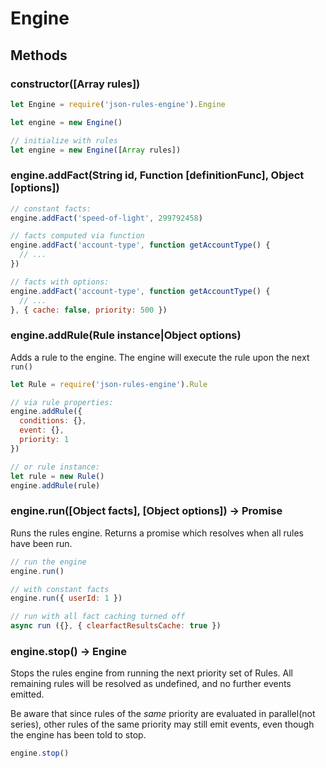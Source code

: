 # Engine

## Methods

### constructor([Array rules])

```js
let Engine = require('json-rules-engine').Engine

let engine = new Engine()

// initialize with rules
let engine = new Engine([Array rules])
```

### engine.addFact(String id, Function [definitionFunc], Object [options])

```js
// constant facts:
engine.addFact('speed-of-light', 299792458)

// facts computed via function
engine.addFact('account-type', function getAccountType() {
  // ...
})

// facts with options:
engine.addFact('account-type', function getAccountType() {
  // ...
}, { cache: false, priority: 500 })
```

### engine.addRule(Rule instance|Object options)

Adds a rule to the engine.  The engine will execute the rule upon the next ```run()```

```js
let Rule = require('json-rules-engine').Rule

// via rule properties:
engine.addRule({
  conditions: {},
  event: {},
  priority: 1
})

// or rule instance:
let rule = new Rule()
engine.addRule(rule)
```

### engine.run([Object facts], [Object options]) -> Promise

Runs the rules engine.  Returns a promise which resolves when all rules have been run.

```js
// run the engine
engine.run()

// with constant facts
engine.run({ userId: 1 })

// run with all fact caching turned off
async run ({}, { clearfactResultsCache: true })

```

### engine.stop() -> Engine

Stops the rules engine from running the next priority set of Rules.  All remaining rules will be resolved as undefined,
and no further events emitted.

Be aware that since rules of the *same* priority are evaluated in parallel(not series), other rules of
the same priority may still emit events, even though the engine has been told to stop.

```js
engine.stop()
```

